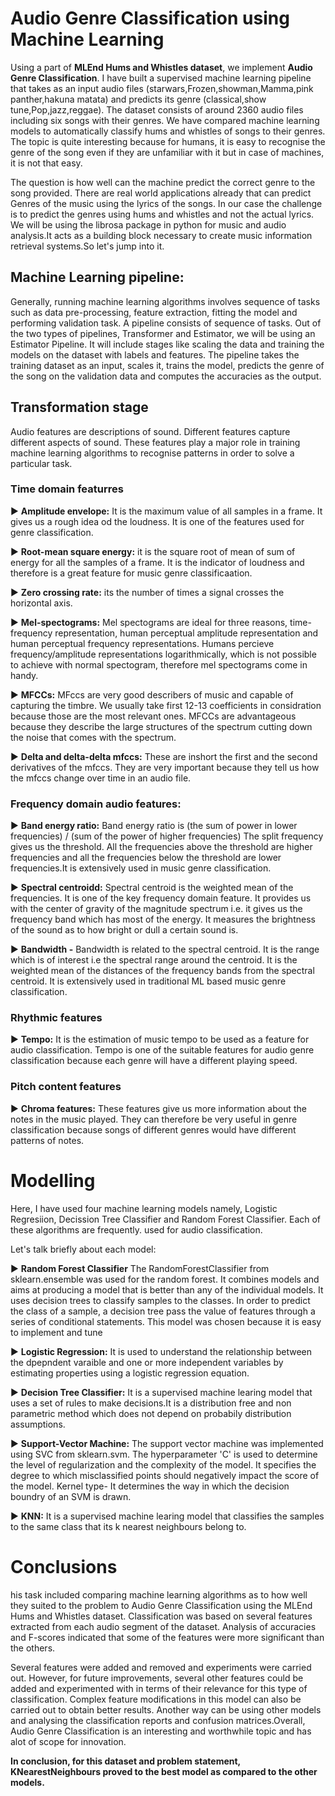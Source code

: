 # **Audio Genre Classification using Machine Learning**


Using a part of **MLEnd Hums and Whistles dataset**, we implement ****Audio Genre Classification****. I have built a supervised machine learning pipeline that takes as an input audio files (starwars,Frozen,showman,Mamma,pink panther,hakuna matata) and predicts its genre (classical,show tune,Pop,jazz,reggae). The dataset consists of around 2360 audio files including six songs with their genres. We have compared machine learning models to automatically classify hums and whistles of songs to their genres. The topic is quite interesting because for humans, it is easy to recognise the genre of the song even if they are unfamiliar with it but in case of machines, it is not that easy. 

The question is how well can the machine predict the correct genre to the song provided. There are real world applications already that can predict Genres of the music using the lyrics of the songs. In our case the challenge is to predict the genres using hums and whistles and not the actual lyrics. We will be using the librosa package in python for music and audio analysis.It acts as a building block necessary to create music information retrieval systems.So let's jump into it.


## Machine Learning pipeline:

Generally, running machine learning algorithms involves sequence of tasks such as data pre-processing, feature extraction, fitting the model and performing validation task. A pipeline consists of sequence of tasks. Out of the two types of pipelines, Transformer and Estimator, we will be using an Estimator Pipeline. It will include stages like scaling the data and training the models on the dataset with labels and features. The pipeline takes the training dataset as an input, scales it, trains the model, predicts the genre of the song on the validation data and computes the accuracies as the output.


## Transformation stage
Audio features are descriptions of sound. Different features capture different aspects of sound. 
These features play a major role in training machine learning algorithms to recognise patterns in order to solve a particular task.

### **Time domain featurres**

▶️ **Amplitude envelope:** It is the maximum value of all samples in a frame. It gives us a rough idea od the loudness. It is one of the features used for genre classification.


▶️ **Root-mean square energy:** it is the square root of mean of sum of energy for all the samples of a frame. It is the indicator of loudness and therefore is a great feature for music genre classificaation.


▶️ **Zero crossing rate:** its the number of times a signal crosses the horizontal axis.


▶️ **Mel-spectograms:** Mel spectograms are ideal for three reasons, time-frequency representation, human perceptual amplitude representation and human perceptual frequency representations. 
Humans percieve frequency/amplitude representations logarithmically, which is not possible to achieve with normal spectogram, therefore mel spectograms come in handy. 


▶️ **MFCCs:** MFccs are very good describers of music and capable of capturing the timbre. We usually take first 12-13 coefficients in considration because those are the most relevant 
ones. MFCCs are advantageous because they describe the large structures of the spectrum cutting down the noise that comes with the spectrum.


▶️ **Delta and delta-delta mfccs:** These are inshort the first and the second derivatives of the mfccs. They are very important because they tell us how the mfccs change over time in an audio file.
    
    
### **Frequency domain audio features:**

▶️ **Band energy ratio:** Band energy ratio is (the sum of power in lower frequencies) / (sum of the power of higher frequencies)
The split frequency gives us the threshold. All the frequencies above the threshold are higher frequencies and 
all the frequencies below the threshold are lower frequencies.It is extensively used in music genre classification.


▶️ **Spectral centroidd:** Spectral centroid is the weighted mean of the frequencies. It is one of the key frequency domain feature. It provides us with the center of gravity of the magnitude spectrum i.e. it gives us the frequency band which has most of the energy.
It measures the brightness of the sound as to how bright or dull a certain sound is.


▶️ **Bandwidth -** Bandwidth is related to the spectral centroid. It is the range which is of interest i.e the spectral range around the centroid. It is the weighted mean of the distances of the frequency bands from the spectral centroid. 
It is extensively used in traditional ML based music genre classification.


### **Rhythmic features**

▶️ **Tempo:** It is the estimation of music tempo to be used as a feature for audio classification. Tempo is one of the suitable features for audio genre classification because each genre will have a different playing speed.

### **Pitch content features**

▶️ **Chroma features:** These features give us more information about the notes in the music played. They can therefore be very useful in genre classification because songs of different genres would have different patterns of notes.


# Modelling


Here, I have used four machine learning models namely, Logistic Regresiion, Decission Tree Classifier and Random Forest Classifier. Each of these algorithms are frequently. used for audio classification.

Let's talk briefly about each model:

▶️ **Random Forest Classifier** The RandomForestClassifier from sklearn.ensemble was used for the random forest. It combines models and aims at producing a model that is better than any of the individual models. It uses decision trees to classify samples to the classes. 
In order to predict the class of a sample, a decision tree pass the value of features through a series of conditional statements. This model was chosen because it is easy to implement and tune 

▶️ **Logistic Regression:** It is used to understand the relationship between the dpepndent varaible and one or more independent variables by estimating properties using a logistic regression equation.

▶️ **Decision Tree Classifier:** It is a supervised machine learing model that uses a set of rules to make decisions.It is a distribution free and non parametric method which does not depend on probabily distribution assumptions.

▶️ **Support-Vector Machine:** The support vector machine was implemented using SVC from sklearn.svm. The hyperparameter 'C' is used to determine the level of regularization and the complexity of the model. It specifies the degree to which misclassified points should negatively impact the score of the model.
Kernel type- It determines the way in which the decision boundry of an SVM is drawn. 

▶️ **KNN:** It is a supervised machine learing model that classifies the samples to the same class that its k nearest neighbours belong to.


# Conclusions

his task included comparing machine learning algorithms as to how well they suited to the problem to Audio Genre Classification using the MLEnd Hums and Whistles dataset. Classification was based on several features extracted from each audio segment of the dataset. Analysis of accuracies and F-scores indicated that some of the features were more significant than the others. 

Several features were added and removed and experiments were carried out. However, for future improvements, several other features could be added and experimented with in terms of their relevance for this type of classification. Complex feature modifications in this model can also be carried out to obtain better results. Another way can be using other models and analysing the classification reports and confusion matrices.Overall, Audio Genre Classification is an interesting and worthwhile topic and has alot of scope for innovation. 

**In conclusion, for this dataset and problem statement, KNearestNeighbours proved to the best model as compared to the other models.**
